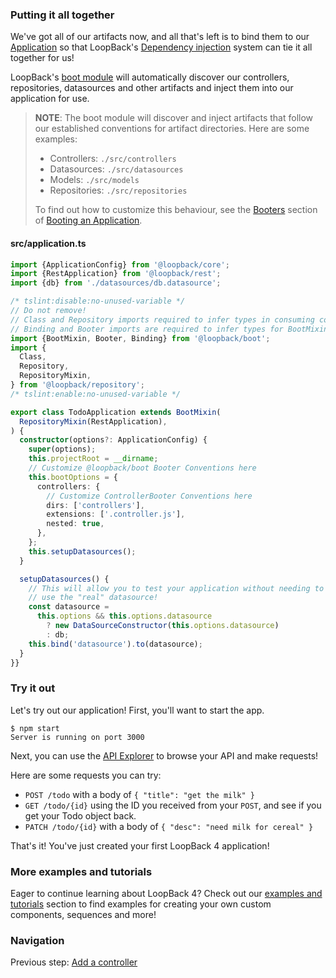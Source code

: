 ### Putting it all together

We've got all of our artifacts now, and all that's left is to bind them to our
[Application](http://loopback.io/doc/en/lb4/Application.html) so that LoopBack's
[Dependency injection](http://loopback.io/doc/en/lb4/Dependency-injection.html)
system can tie it all together for us!

LoopBack's
[boot module](https://github.com/strongloop/loopback-next/tree/master/packages/boot)
will automatically discover our controllers, repositories, datasources and
other artifacts and inject them into our application for use.

>**NOTE**: The boot module will discover and inject artifacts that
> follow our established conventions for artifact directories.
>Here are some examples:
>* Controllers: `./src/controllers`
>* Datasources: `./src/datasources`
>* Models: `./src/models`
>* Repositories: `./src/repositories`
>
>To find out how to customize this behaviour, see the
>[Booters](http://loopback.io/doc/en/lb4/Booting-an-Application.html#booters)
>section of
>[Booting an Application](http://loopback.io/doc/en/lb4/Booting-an-Application.html).

#### src/application.ts
```ts
import {ApplicationConfig} from '@loopback/core';
import {RestApplication} from '@loopback/rest';
import {db} from './datasources/db.datasource';

/* tslint:disable:no-unused-variable */
// Do not remove!
// Class and Repository imports required to infer types in consuming code!
// Binding and Booter imports are required to infer types for BootMixin!
import {BootMixin, Booter, Binding} from '@loopback/boot';
import {
  Class,
  Repository,
  RepositoryMixin,
} from '@loopback/repository';
/* tslint:enable:no-unused-variable */

export class TodoApplication extends BootMixin(
  RepositoryMixin(RestApplication),
) {
  constructor(options?: ApplicationConfig) {
    super(options);
    this.projectRoot = __dirname;
    // Customize @loopback/boot Booter Conventions here
    this.bootOptions = {
      controllers: {
        // Customize ControllerBooter Conventions here
        dirs: ['controllers'],
        extensions: ['.controller.js'],
        nested: true,
      },
    };
    this.setupDatasources();
  }

  setupDatasources() {
    // This will allow you to test your application without needing to
    // use the "real" datasource!
    const datasource =
      this.options && this.options.datasource
        ? new DataSourceConstructor(this.options.datasource)
        : db;
    this.bind('datasource').to(datasource);
  }
}}
```

### Try it out

Let's try out our application!
First, you'll want to start the app.
```
$ npm start
Server is running on port 3000
```

Next, you can use the [API Explorer](http://localhost:3000/swagger-ui) to browse
your API and make requests!

Here are some requests you can try:
- `POST /todo` with a body of `{ "title": "get the milk" }`
- `GET /todo/{id}` using the ID you received from your `POST`, and see if you
get your Todo object back.
- `PATCH /todo/{id}` with a body of `{ "desc": "need milk for cereal" }`

That's it! You've just created your first LoopBack 4 application!

### More examples and tutorials

Eager to continue learning about LoopBack 4? Check out our
[examples and tutorials](https://loopback.io/doc/en/lb4/Examples-and-tutorials.html)
section to find examples for creating your own custom components, sequences and
more!

### Navigation

Previous step: [Add a controller](controller.md)
